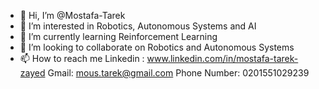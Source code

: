 - 👋 Hi, I’m @Mostafa-Tarek
- 👀 I’m interested in Robotics, Autonomous Systems and AI
- 🌱 I’m currently learning Reinforcement Learning
- 💞️ I’m looking to collaborate on Robotics and Autonomous Systems 
- 📫 How to reach me 
Linkedin : www.linkedin.com/in/mostafa-tarek-zayed
Gmail: mous.tarek@gmail.com
Phone Number: 0201551029239

<!---
Mostafa-Tarek/Mostafa-Tarek is a ✨ special ✨ repository because its `README.md` (this file) appears on your GitHub profile.
You can click the Preview link to take a look at your changes.
--->

